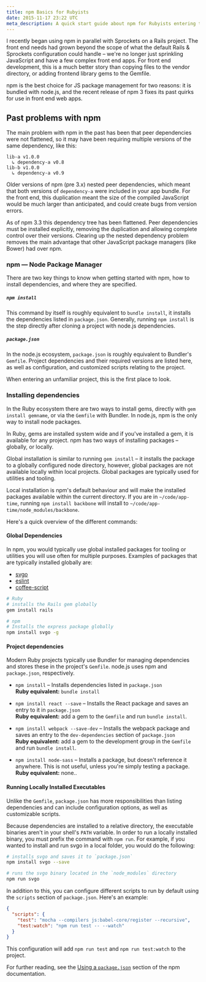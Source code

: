 ```yaml
---
title: npm Basics for Rubyists
date: 2015-11-17 23:22 UTC
meta_description: A quick start guide about npm for Rubyists entering the node.js ecosystem. Compare Ruby gems and bundler to their node.js and npm equivalents.
---
```


I recently began using npm in parallel with Sprockets on a Rails project. The
front end needs had grown beyond the scope of what the default Rails & Sprockets
configuration could handle – we're no longer just sprinkling JavaScript and have
a few complex front end apps. For front end development, this is a much better
story than copying files to the vendor directory, or adding frontend library
gems to the Gemfile.

npm is the best choice for JS package management for two reasons: it is bundled
with node.js, and the recent release of npm 3 fixes its past quirks for use in
front end web apps.

## Past problems with npm
The main problem with npm in the past has been that peer dependencies were not
flattened, so it may have been requiring multiple versions of the same
dependency, like this:

```
lib-a v1.0.0
  ↳ dependency-a v0.8
lib-b v1.0.0
  ↳ dependency-a v0.9
```

Older versions of npm (pre 3.x) nested peer dependencies, which meant that both
 versions of `dependency-a` were included in your app bundle. For the front end,
this duplication meant the size of the compiled JavaScript would be much larger
than anticipated, and could create bugs from version errors.

As of npm 3.3 this dependency tree has been flattened. Peer dependencies must be
installed explicitly, removing the duplication and allowing complete control
over their versions. Clearing up the nested dependency problem removes the main
advantage that other JavaScript package managers (like Bower) had over npm.

### npm — Node Package Manager

There are two key things to know when getting started with npm, how to install
dependencies, and where they are specified.

##### `npm install`

This command by itself is roughly equivalent to `bundle install`, it installs
the dependencies listed in `package.json`. Generally, running `npm install` is
the step directly after cloning a project with node.js dependencies.

##### `package.json`

In the node.js ecosystem, `package.json` is roughly equivalent to Bundler's
`Gemfile`. Project dependencies and their required versions are listed here, as
well as configuration, and customized scripts relating to the project.

When entering an unfamiliar project, this is the first place to look.

### Installing dependencies

In the Ruby ecosystem there are two ways to install gems, directly with `gem
install gemname`, or via the `Gemfile` with Bundler. In node.js, npm is the only
way to install node packages.


In Ruby, gems are installed system wide and if you've installed a gem, it is
available for any project. npm has two ways of installing packages – globally,
or locally.

Global installation is similar to running `gem install` – it
installs the package to a globally configured node directory, however, global
packages are not available locally within local projects. Global packages are
typically used for utilities and tooling.

Local installation is npm's default behaviour and will make the installed
packages available within the current directory. If you are in
`~/code/app-time`, running `npm install backbone` will install to
`~/code/app-time/node_modules/backbone`.

Here's a quick overview of the different commands:

#### Global Dependencies
In npm, you would typically use global installed packages for tooling or
utilities you will use often for multiple purposes. Examples of packages that
are typically installed globally are:

- [svgo][svgo-link]
- [eslint][eslint-link]
- [coffee-script][cs-link]

```sh
# Ruby
# installs the Rails gem globally
gem install rails

# npm
# Installs the express package globally
npm install svgo -g
```

#### Project dependencies

Modern Ruby projects typically use Bundler for managing dependencies and stores
these in the project's `Gemfile`. node.js uses npm and `package.json`,
respectively.

- `npm install` – Installs dependencies listed in `package.json`<br>
  **Ruby equivalent:** `bundle install`<br>

- `npm install react --save` – Installs the React package and saves an entry to
  it in `package.json`<br>
  **Ruby equivalent:** add a gem to the `Gemfile` and run `bundle install`.

- `npm install webpack --save-dev` – Installs the webpack package and saves an
  entry to the `dev-dependencies` section of `package.json`<br>
  **Ruby equivalent:** add a gem to the development group in the `Gemfile` and
  run `bundle install`.

- `npm install node-sass` – Installs a package, but doesn't reference it
  anywhere. This is not useful, unless you're simply testing a package.<br>
  **Ruby equivalent:** none..

#### Running Locally Installed Executables

Unlike the `Gemfile`, `package.json` has more responsibilities than listing
dependencies and can include configuration options, as well as customizable
scripts.

Because dependencies are installed to a relative directory,
the executable binaries aren't in your shell's `PATH` variable. In order to run
a locally installed binary, you must prefix the command with `npm run`. For
example, if you wanted to install and run svgo in a local folder, you would do
the following:

```sh
# installs svgo and saves it to `package.json`
npm install svgo --save

# runs the svgo binary located in the `node_modules` directory
npm run svgo
```

In addition to this, you can configure different scripts to run by default using
the `scripts` section of `package.json`. Here's an example:

```json
{
  "scripts": {
    "test": "mocha --compilers js:babel-core/register --recursive",
    "test:watch": "npm run test -- --watch"
  }
}
```

This configuration will add `npm run test` and `npm run test:watch` to the
project.

For further reading, see the [Using a `package.json`][package-docs] section of
the npm documentation.

[svgo-link]: https://github.com/svg/svgo
[eslint-link]: http://eslint.org
[cs-link]: http://coffeescript.org
[node-sass-link]: https://github.com/sass/node-sass
[package-docs]: https://docs.npmjs.com/getting-started/using-a-package.json
